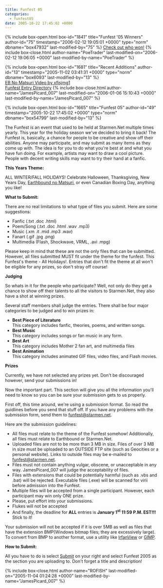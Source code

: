 ```yaml
---
title: Funfest 05
categories:
  - funfest05
date: 2005-10-22 17:45:02 +0000
---
```

{% include box-open.html box-id="1841" title="Funfest '05 Winners" author-id="75" timestamp="2006-02-12 19:05:01 +0000" type="norm" dbname="box47932" last-modified-by="75" %}
<a href="/funfest05/winnars.php">Check out who won!</a>
{% include box-close.html author-name="PoeTrader" last-modified-on="2006-02-12 19:06:05 +0000" last-modified-by-name="PoeTrader" %}

{% include box-open.html box-id="1681" title="Recent Additions" author-id="13" timestamp="2005-11-02 03:41:31 +0000" type="norm" dbname="box6093" last-modified-by="13" %}
<navigator search="`Timestamp` GREATERTHANSIGN '1135382400'" quantity="30" group="funfest" display="no" /><displaytor mode="list" /><br /><a href="http://mestephen.com/Videos/pages/ebnomatsuri.html">EB No Matsuri Video by xfisjmg1</a><br />
<a href="http://starmen.net/funfest05/entries.php">Funfest Entry Directory</a>
{% include box-close.html author-name="JamesPicard_007" last-modified-on="2006-01-06 15:10:43 +0000" last-modified-by-name="JamesPicard_007" %}

{% include box-open.html box-id="1665" title="Funfest 05" author-id="49" timestamp="2005-10-22 17:45:02 +0000" type="norm" dbname="box54799" last-modified-by="13" %}
<p>The Funfest is an event that used to be held at Starmen.Net multiple times yearly. This year for the holiday season we've decided to bring it back! The Funfest is, basically, a chance for people to be creative and show off their abilities. Anyone may participate, and may submit as many items as they come up with. The idea is for you to do what you're best at and what you have fun doing. For example, artists may want to draw a cool picture. People with decent writing skills may want to try their hand at a fanfic.</p>
<p><b>This Years Theme:</b></p>
<p>ALL WINTER/FALL HOLIDAYS! Celebrate Halloween, Thanksgiving, New Years Day, <a href="/matsuri">Earthbound no Matsuri</a>, or even Canadian Boxing Day, anything you like!</p>
<p><b>What to Submit:</b></p>
<p>There are no real limitations to what type of files you submit. Here are some suggestions:<ul><li>Fanfic (.txt .doc .html)</li><li>Poem/Song (.txt .doc .html .wav .mp3)</li><li>Music (.xm .it .mid .mp3 .wav)</li><li>Fanart (.gif .jpg .png)</li><li>Multimedia (Flash, Shockwave, VRML, .avi .mpg)</li></ul> Please keep in mind that these are not the only files that can be submitted. However, all files submitted MUST fit under the theme for the funfest. This Funfest's theme - All Holidays!. Entries that don't fit the theme at all won't be eligible for any prizes, so don't stray off course!</p>
<p><b>Judging</b></p>
<p>So whats in it for the people who participate? Well, not only do they get a chance to show off their talents to all the visitors to Starmen.Net, they also have a shot at winning prizes.</p>
<P>Several staff members shall judge the entries. There shall be four major categories to be judged and to win prizes in: <UL>
              <LI><B>Best Piece of Literature</B> <BR/>This category 
              includes fanfic, theories, poems, and written songs.</LI>
              <LI ><B>Best Music</B> <BR/>This category includes songs 
              or fan music in any form.</LI>
              <LI ><B>Best Art</B> <BR/>This category includes 
              Mother 2 fan art, and multimedia files</LI>
              <LI><B>Best Animation</B> <BR/>This category includes 
              animated GIF files, video files, and Flash movies.</LI></UL></P>
<p><b>Prizes</b></p>
<p>Currently, we have not selected any prizes yet. Don't be discouraged however, send your submissions in!</p>
<p>Now the important part. This section will give you all the information you'll need to know so you can be sure your submission gets to us properly. </p>
<p>First off, this time around, we're using a submission format. So read the guidlines before you send that stuff off. If you have any problems with the submission form, send them to <A href="mailto:funfest@starmen.net">funfest@starmen.net</A>.</p>
<P>Here are the submission guidelines: 
<UL>
<LI>All files must relate to the theme of the Funfest somehow! Additionally, all files must relate to Earthbound or Starmen.Net.</LI>
<LI>Uploaded files are not to be more than 3 MB in size. Files of over 3 MB in size must be uploaded to an OUTSIDE FTP site (such as Geocities or a personal website). Links to outside files may be e-mailed to <A href="mailto:funfest@starmen.net">funfest@starmen.net</A>.</LI>
<LI>Files must not contain anything vulgar, obscene, or unacceptable in any way. JamesPicard_007 will judge the acceptability of files.</LI>
<LI>Files with extensions that could be potentially harmful (such as .vbs and .bat) will be rejected. Executable files (.exe) will be scanned for virii before admission into the Funfest.</LI>
<LI>Multiple files will be accepted from a single participant. However, each participant may win only ONE prize.</LI>
<LI>Please, put effort into your submissions.</LI>
<LI>Flukes will not be accepted</LI>
<LI>And finally, the deadline for <B>ALL</B> entries is <B>January 1<sup>st</sup> 11:59 P.M. EST!!!</B> Stick to it!</LI></UL>
Your submission will not be accepted if it is over 5MB as well as files that have the extension BMP(Windows bitmap files; they are excessively large). To convert from BMP to another format, use a utility like <A href="http://www.irfanview.com/">IrfanView</A> or <A href="http://gimp.org/">GIMP</A>. </P>
<p><b>How to Submit:</b></p>
<p>All you have to do is select <a href="/submit">Submit</a> on your right and select Funfest 2005 as the section you are uploading to. Don't forget a title and description!</p>
{% include box-close.html author-name="ROFISH" last-modified-on="2005-11-04 01:24:28 +0000" last-modified-by-name="JamesPicard_007" %}
